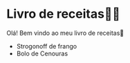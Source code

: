 # Livro de receitas:woman_cook:

Olá! Bem vindo ao meu livro de receitas:wave:

- Strogonoff de frango
- Bolo de Cenouras


